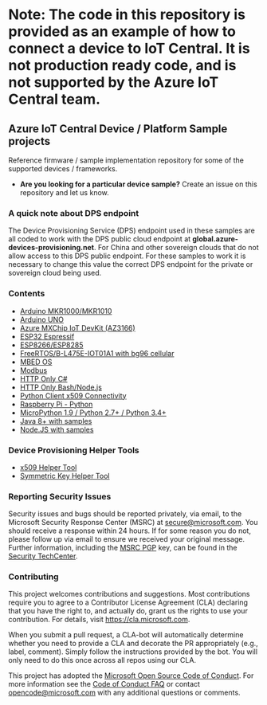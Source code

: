 # Note: The code in this repository is provided as an example of how to connect a device to IoT Central. It is not production ready code, and is not supported by the Azure IoT Central team.

## Azure IoT Central Device / Platform Sample projects

Reference firmware / sample implementation repository for some of the supported devices / frameworks.

- **Are you looking for a particular device sample?**
Create an issue on this repository and let us know.

### A quick note about DPS endpoint

The Device Provisioning Service (DPS) endpoint used in these samples are all coded to work with the DPS public cloud endpoint at **global.azure-devices-provisioning.net**.  For China and other sovereign clouds that do not allow access to this DPS public endpoint.  For these samples to work it is necessary to change this value the correct DPS endpoint for the private or sovereign cloud being used.

### Contents

- [Arduino MKR1000/MKR1010](https://github.com/firedog1024/mkr1000-iotc)
- [Arduino UNO](https://github.com/firedog1024/arduino-uno-wifi-iotc)
- [Azure MXChip IoT DevKit (AZ3166)](./MXCHIP)
- [ESP32 Espressif](./ESP32)
- [ESP8266/ESP8285](./ESP8266)
- [FreeRTOS/B-L475E-IOT01A1 with bg96 cellular](freeRTOS/b-l475e-iot01a1-bg96-verizon/)
- [MBED OS](./MBED_OS)
- [Modbus](https://github.com/zhaodong2013062/Azure_IoT_Central_Modbus_Gateway/)
- [HTTP Only C#](./HttpOnly/CSharp)
- [HTTP Only Bash/Node.js](./HttpOnly/Bash)
- [Python Client x509 Connectivity](https://github.com/Azure/dps-certgen/tree/py_sample/samples/python)
- [Raspberry Pi - Python](./RaspberryPi)
- [MicroPython 1.9 / Python 2.7+ / Python 3.4+](https://pypi.org/project/iotc/)
- [Java 8+ with samples](https://github.com/lucadruda/iotc-java-device-client)
- [Node.JS with samples](https://github.com/lucadruda/iotc-nodejs-device-client)


### Device Provisioning Helper Tools

- [x509 Helper Tool](https://github.com/Azure/dps-certgen)
- [Symmetric Key Helper Tool](https://github.com/Azure/dps-keygen)


### Reporting Security Issues

Security issues and bugs should be reported privately, via email, to the Microsoft Security
Response Center (MSRC) at [secure@microsoft.com](mailto:secure@microsoft.com). You should
receive a response within 24 hours. If for some reason you do not, please follow up via
email to ensure we received your original message. Further information, including the
[MSRC PGP](https://technet.microsoft.com/en-us/security/dn606155) key, can be found in
the [Security TechCenter](https://technet.microsoft.com/en-us/security/default).

### Contributing

This project welcomes contributions and suggestions.  Most contributions require you to agree to a
Contributor License Agreement (CLA) declaring that you have the right to, and actually do, grant us
the rights to use your contribution. For details, visit https://cla.microsoft.com.

When you submit a pull request, a CLA-bot will automatically determine whether you need to provide
a CLA and decorate the PR appropriately (e.g., label, comment). Simply follow the instructions
provided by the bot. You will only need to do this once across all repos using our CLA.

This project has adopted the [Microsoft Open Source Code of Conduct](https://opensource.microsoft.com/codeofconduct/).
For more information see the [Code of Conduct FAQ](https://opensource.microsoft.com/codeofconduct/faq/) or
contact [opencode@microsoft.com](mailto:opencode@microsoft.com) with any additional questions or comments.
